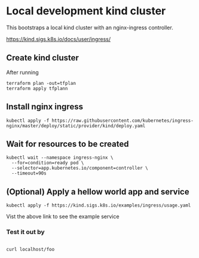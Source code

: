 # Local development kind cluster

This bootstraps a local kind cluster with an nginx-ingress controller.

https://kind.sigs.k8s.io/docs/user/ingress/


## Create kind cluster
After running
```
terraform plan -out=tfplan
terraform apply tfplann
```

## Install nginx ingress
```
kubectl apply -f https://raw.githubusercontent.com/kubernetes/ingress-nginx/master/deploy/static/provider/kind/deploy.yaml
```

## Wait for resources to be created
```
kubectl wait --namespace ingress-nginx \
  --for=condition=ready pod \
  --selector=app.kubernetes.io/component=controller \
  --timeout=90s
```

## (Optional) Apply a hellow world app and service
```
kubectl apply -f https://kind.sigs.k8s.io/examples/ingress/usage.yaml
```

Vist the above link to see the example service

### Test it out by
```

curl localhost/foo
```
